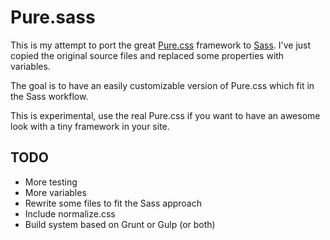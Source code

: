 # Pure.sass

This is my attempt to port the great [Pure.css](http://http://purecss.io/) framework
 to [Sass](http://sass-lang.com/). I've just copied the original source files and
 replaced some properties with variables.

The goal is to have an easily customizable version of Pure.css which fit in the Sass workflow.

This is experimental, use the real Pure.css if you want to have an awesome
look with a tiny framework in your site.

## TODO

* More testing
* More variables
* Rewrite some files to fit the Sass approach
* Include normalize.css
* Build system based on Grunt or Gulp (or both)
